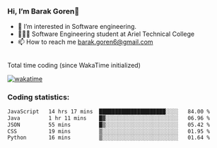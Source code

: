 ###  Hi, I’m Barak Goren👋
- 👀 I’m interested in Software engineering.
- 👨🏼‍🎓 Software Engineering student at Ariel Technical College
- 📫 How to reach me barak.goren6@gmail.com
##
Total time coding (since WakaTime initialized)

[![wakatime](https://wakatime.com/badge/user/5cc5ec80-a806-4ca2-a704-db29274e48cd.svg)](https://wakatime.com/@5cc5ec80-a806-4ca2-a704-db29274e48cd)

   
### Coding statistics:

<!--START_SECTION:waka-->

```txt
JavaScript   14 hrs 17 mins  █████████████████████░░░░   84.00 %
Java         1 hr 11 mins    █▓░░░░░░░░░░░░░░░░░░░░░░░   06.96 %
JSON         55 mins         █▒░░░░░░░░░░░░░░░░░░░░░░░   05.42 %
CSS          19 mins         ▒░░░░░░░░░░░░░░░░░░░░░░░░   01.95 %
Python       16 mins         ▒░░░░░░░░░░░░░░░░░░░░░░░░   01.64 %
```

<!--END_SECTION:waka-->

<!---
barakgoren/barakgoren is a ✨ special ✨ repository because its `README.md` (this file) appears on your GitHub profile.
You can click the Preview link to take a look at your changes.
--->
